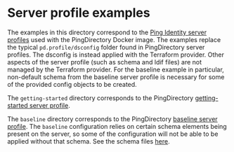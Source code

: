 # Server profile examples
The examples in this directory correspond to the [Ping Identity server profiles](https://github.com/pingidentity/pingidentity-server-profiles) used with the PingDirectory Docker image. The examples replace the typical `pd.profile/dsconfig` folder found in PingDirectory server profiles. The dsconfig is instead applied with the Terraform provider. Other aspects of the server profile (such as schema and ldif files) are not managed by the Terraform provider. For the baseline example in particular, non-default schema from the baseline server profile is necessary for some of the provided config objects to be created.

The `getting-started` directory corresponds to the PingDirectory [getting-started server profile](https://github.com/pingidentity/pingidentity-server-profiles/tree/master/getting-started/pingdirectory/pd.profile/dsconfig).

The `baseline` directory corresponds to the PingDirectory [baseline server profile](https://github.com/pingidentity/pingidentity-server-profiles/tree/master/baseline/pingdirectory/pd.profile/dsconfig). The `baseline` configuration relies on certain schema elements being present on the server, so some of the configuration will not be able to be applied without that schema. See the schema files [here](https://github.com/pingidentity/pingidentity-server-profiles/tree/master/baseline/pingdirectory/pd.profile/server-root/pre-setup/config/schema).
